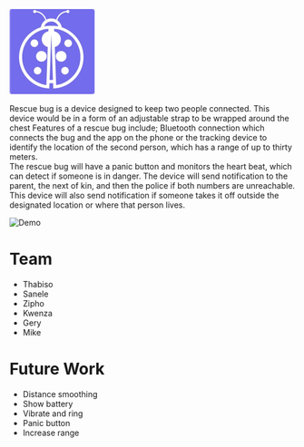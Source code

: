 ![Rescue Bug](https://raw.githubusercontent.com/mikegeyser/govtech-hackathon/master/app/src/assets/bug.png "")

Rescue bug is a device designed to keep two people connected.
This device would be in a form of an adjustable strap to be wrapped around the chest 
Features of a rescue bug include; Bluetooth connection which connects the bug and the app on the phone or the tracking device to identify the location of the second person, which has a range of up to thirty meters.    
The rescue bug will have a panic button and monitors the heart beat, which can detect if someone is in danger. The device will send notification to the parent, the next of kin, and then the police if both numbers are unreachable.
This device will also send notification if someone takes it off outside the designated location or where that person lives.

![Demo](https://github.com/mikegeyser/govtech-hackathon/blob/master/app/src/assets/rescue-bug-demo.gif?raw=true "")

# Team
- Thabiso
- Sanele
- Zipho
- Kwenza
- Gery
- Mike

# Future Work
- Distance smoothing
- Show battery
- Vibrate and ring
- Panic button
- Increase range
